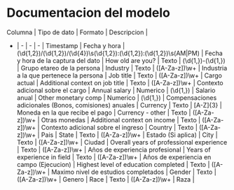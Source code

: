 # Documentacion del modelo
Columna	|	Tipo de dato	|	Formato	|	Descripcion	|
-	|	-	|	-	|	-	|
Timestamp	|	Fecha y hora	|	(\d{1,2})/(\d{1,2})/(\d{4})\s(\d{1,2}):(\d{1,2}):(\d{1,2})\s(AM|PM)	|	Fecha y hora de la captura del dato	|
How old are you?	|	Texto	|	(\d{1,})-(\d{1,})	|	Grupo etareo de la persona	|
Industry	|	Texto	|	([A-Za-z])\w+	|	Industria a la que pertenece la persona	|
Job title	|	Texto	|	([A-Za-z])\w+	|	Cargo actual	|
Additional context on job title	|	Texto	|	([A-Za-z])\w+	|	Contexto adicional sobre el cargo	|
Annual salary	|	Numerico	|	(\d{1,})	|	Salario anual	|
Other monetary comp	|	Numerico	|	(\d{1,})	|	Compensaciones adicionales (Bonos, comisiones) anuales	|
Currency	|	Texto	|	[A-Z]{3}	|	Moneda en la que recibe el pago	|
Currency - other	|	Texto	|	([A-Za-z])\w+	|	Otras monedas	|
Additional context on income	|	Texto	|	([A-Za-z])\w+	|	Contexto adicional sobre el ingreso	|
Country	|	Texto	|	([A-Za-z])\w+	|	Pais	|
State	|	Texto	|	([A-Za-z])\w+	|	Estado (Si aplica)	|
City	|	Texto	|	([A-Za-z])\w+	|	Ciudad	|
Overall years of professional experience	|	Texto	|	([A-Za-z])\w+	|	Años de experiencia profesional	|
Years of experience in field	|	Texto	|	([A-Za-z])\w+	|	Años de experiencia en campo (Ejecucion)	|
Highest level of education completed	|	Texto	|	([A-Za-z])\w+	|	Maximo nivel de estudios completados	|
Gender	|	Texto	|	([A-Za-z])\w+	|	Genero	|
Race	|	Texto	|	([A-Za-z])\w+	|	Raza	|
